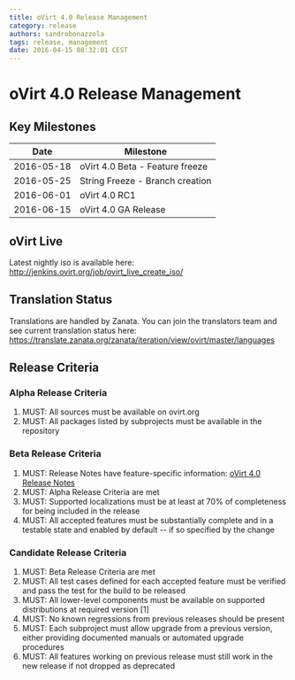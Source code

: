 ```yaml
---
title: oVirt 4.0 Release Management
category: release
authors: sandrobonazzola
tags: release, management
date: 2016-04-15 08:32:01 CEST
---
```


# oVirt 4.0 Release Management

## Key Milestones

| Date       | Milestone                       |
|------------|---------------------------------|
| 2016-05-18 | oVirt 4.0 Beta - Feature freeze |
| 2016-05-25 | String Freeze - Branch creation |
| 2016-06-01 | oVirt 4.0 RC1                   |
| 2016-06-15 | oVirt 4.0 GA Release            |

## oVirt Live

Latest nightly iso is available here: <http://jenkins.ovirt.org/job/ovirt_live_create_iso/>

## Translation Status

Translations are handled by Zanata. You can join the translators team and see current translation status here:
<https://translate.zanata.org/zanata/iteration/view/ovirt/master/languages>

## Release Criteria

### Alpha Release Criteria

1.  MUST: All sources must be available on ovirt.org
2.  MUST: All packages listed by subprojects must be available in the repository

### Beta Release Criteria

1.  MUST: Release Notes have feature-specific information: [oVirt 4.0 Release Notes](/release/4.0.0/)
2.  MUST: Alpha Release Criteria are met
3.  MUST: Supported localizations must be at least at 70% of completeness for being included in the release
4.  MUST: All accepted features must be substantially complete and in a testable state and enabled by default -- if so specified by the change

### Candidate Release Criteria

1.  MUST: Beta Release Criteria are met
2.  MUST: All test cases defined for each accepted feature must be verified and pass the test for the build to be released
3.  MUST: All lower-level components must be available on supported distributions at required version [1]
4.  MUST: No known regressions from previous releases should be present
5.  MUST: Each subproject must allow upgrade from a previous version, either providing documented manuals or automated upgrade procedures
6.  MUST: All features working on previous release must still work in the new release if not dropped as deprecated
